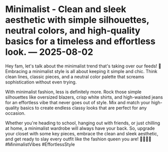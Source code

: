 # Minimalist - Clean and sleek aesthetic with simple silhouettes, neutral colors, and high-quality basics for a timeless and effortless look. — 2025-08-02

Hey fam, let's talk about the minimalist trend that's taking over our feeds! 🌟 Embracing a minimalist style is all about keeping it simple and chic. Think clean lines, classic pieces, and a neutral color palette that screams sophistication without even trying. 

With minimalist fashion, less is definitely more. Rock those simple silhouettes like oversized blazers, crisp white shirts, and high-waisted jeans for an effortless vibe that never goes out of style. Mix and match your high-quality basics to create endless classy looks that are perfect for any occasion. 

Whether you're heading to school, hanging out with friends, or just chilling at home, a minimalist wardrobe will always have your back. So, upgrade your closet with some key pieces, embrace the clean and sleek aesthetic, and get ready to slay every outfit like the fashion queen you are! 💁🏻‍♀️✨ #MinimalistVibes #EffortlessStyle
